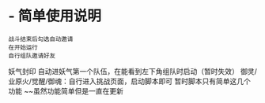 # - 简单使用说明
    战斗结束后勾选自动邀请
    在开始运行
    自行组队邀请好友
  妖气封印  自动进妖气第一个队伍，在能看到左下角组队时启动（暂时失效）
  御灵/业原火/觉醒/御魂：自行进入挑战页面，启动脚本即可
暂时脚本只有简单这几个功能 ~~虽然功能简单但是一直在更新
